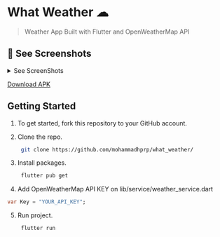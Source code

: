 # What Weather ☁

> Weather App Built with Flutter and OpenWeatherMap API

## 🚀 See Screenshots

<details>
<summary>See ScreenShots</summary>
<img src="https://i.ibb.co/br7wntM/example-13.png" alt="" width=300></img>
</details>

[Download APK](https://github.com/mohammadhprp/what_weather/releases/)

## Getting Started
1. To get started, fork this repository to your GitHub account.

2. Clone the repo.
    ```sh
     git clone https://github.com/mohammadhprp/what_weather/
    ```
3. Install packages.
    ```sh
     flutter pub get
    ```
4. Add OpenWeatherMap API KEY on lib/service/weather_service.dart
  ```dart
  var Key = "YOUR_API_KEY";
  ```

5. Run project.
    ```sh
     flutter run
    ```

